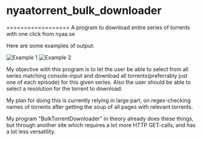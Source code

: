 # nyaatorrent_bulk_downloader
==================
A program to download entire series of torrents with one click from nyaa.se

Here are some examples of output:

![Example 1](https://raw.githubusercontent.com/NegatioN/ProgrammeringOblig/master/screenshots/example1.PNG)
![Example 2](https://raw.githubusercontent.com/NegatioN/ProgrammeringOblig/master/screenshots/example2.PNG)



My objective with this program is to let the user be able to select from all series matching console-input and download all torrents(preferrably just one of each episode) for this given series.
Also the user should be able to select a resolution for the torrent to download.

My plan for doing this is currently relying in large part, on regex-checking names of torrents after getting the soup of all pages with relevant torrents.

My program "BulkTorrentDownloader" in theory already does these things, but through another site which requires a lot more HTTP GET-calls, and has a lot less versatility.
